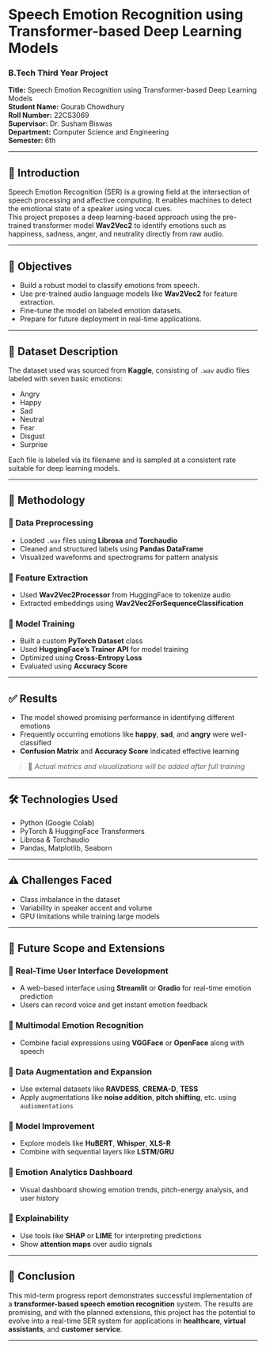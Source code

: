 # Speech Emotion Recognition using Transformer-based Deep Learning Models

### B.Tech Third Year Project

**Title:** Speech Emotion Recognition using Transformer-based Deep Learning Models  
**Student Name:** Gourab Chowdhury  
**Roll Number:** 22CS3069  
**Supervisor:** Dr. Susham Biswas  
**Department:** Computer Science and Engineering  
**Semester:** 6th

---

## 📌 Introduction

Speech Emotion Recognition (SER) is a growing field at the intersection of speech processing and affective computing. It enables machines to detect the emotional state of a speaker using vocal cues.  
This project proposes a deep learning-based approach using the pre-trained transformer model **Wav2Vec2** to identify emotions such as happiness, sadness, anger, and neutrality directly from raw audio.

---

## 🎯 Objectives

- Build a robust model to classify emotions from speech.  
- Use pre-trained audio language models like **Wav2Vec2** for feature extraction.  
- Fine-tune the model on labeled emotion datasets.  
- Prepare for future deployment in real-time applications.

---

## 📂 Dataset Description

The dataset used was sourced from **Kaggle**, consisting of `.wav` audio files labeled with seven basic emotions:

- Angry  
- Happy  
- Sad  
- Neutral  
- Fear  
- Disgust  
- Surprise

Each file is labeled via its filename and is sampled at a consistent rate suitable for deep learning models.

---

## 🧠 Methodology

### 🔹 Data Preprocessing
- Loaded `.wav` files using **Librosa** and **Torchaudio**  
- Cleaned and structured labels using **Pandas DataFrame**  
- Visualized waveforms and spectrograms for pattern analysis

### 🔹 Feature Extraction
- Used **Wav2Vec2Processor** from HuggingFace to tokenize audio  
- Extracted embeddings using **Wav2Vec2ForSequenceClassification**

### 🔹 Model Training
- Built a custom **PyTorch Dataset** class  
- Used **HuggingFace’s Trainer API** for model training  
- Optimized using **Cross-Entropy Loss**  
- Evaluated using **Accuracy Score**

---

## ✅ Results

- The model showed promising performance in identifying different emotions  
- Frequently occurring emotions like **happy**, **sad**, and **angry** were well-classified  
- **Confusion Matrix** and **Accuracy Score** indicated effective learning  

> 📌 *Actual metrics and visualizations will be added after full training*

---

## 🛠️ Technologies Used

- Python (Google Colab)  
- PyTorch & HuggingFace Transformers  
- Librosa & Torchaudio  
- Pandas, Matplotlib, Seaborn

---

## ⚠️ Challenges Faced

- Class imbalance in the dataset  
- Variability in speaker accent and volume  
- GPU limitations while training large models

---

## 🚀 Future Scope and Extensions

### 🔹 Real-Time User Interface Development
- A web-based interface using **Streamlit** or **Gradio** for real-time emotion prediction  
- Users can record voice and get instant emotion feedback

### 🔹 Multimodal Emotion Recognition
- Combine facial expressions using **VGGFace** or **OpenFace** along with speech

### 🔹 Data Augmentation and Expansion
- Use external datasets like **RAVDESS**, **CREMA-D**, **TESS**  
- Apply augmentations like **noise addition**, **pitch shifting**, etc. using `audiomentations`

### 🔹 Model Improvement
- Explore models like **HuBERT**, **Whisper**, **XLS-R**  
- Combine with sequential layers like **LSTM/GRU**

### 🔹 Emotion Analytics Dashboard
- Visual dashboard showing emotion trends, pitch-energy analysis, and user history

### 🔹 Explainability
- Use tools like **SHAP** or **LIME** for interpreting predictions  
- Show **attention maps** over audio signals

---

## 🏁 Conclusion

This mid-term progress report demonstrates successful implementation of a **transformer-based speech emotion recognition** system. The results are promising, and with the planned extensions, this project has the potential to evolve into a real-time SER system for applications in **healthcare**, **virtual assistants**, and **customer service**.

---

